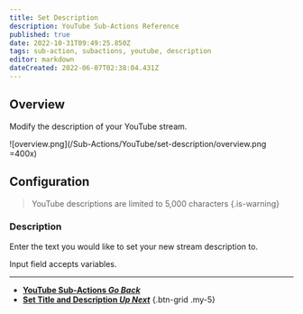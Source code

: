 ```yaml
---
title: Set Description
description: YouTube Sub-Actions Reference
published: true
date: 2022-10-31T09:49:25.850Z
tags: sub-action, subactions, youtube, description
editor: markdown
dateCreated: 2022-06-07T02:38:04.431Z
---
```


## Overview
Modify the description of your YouTube stream.

![overview.png](/Sub-Actions/YouTube/set-description/overview.png =400x)

## Configuration
> YouTube descriptions are limited to 5,000 characters
{.is-warning}

### Description
Enter the text you would like to set your new stream description to.

Input field accepts variables.

---

- [<i class="mdi mdi-chevron-left"></i>**YouTube Sub-Actions *Go Back***](/en/Sub-Actions/YouTube)
- [<i class="mdi mdi-youtube text--youtube"></i>**Set Title and Description *Up Next***](/en/Sub-Actions/YouTube/Set-Title-and-Description)
{.btn-grid .my-5}